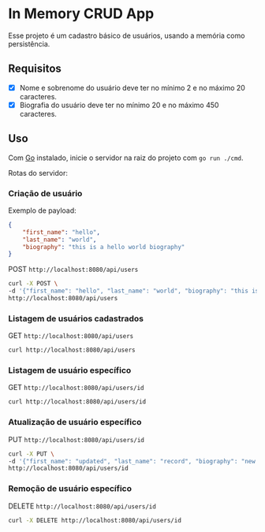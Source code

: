 # In Memory CRUD App

Esse projeto é um cadastro básico de usuários, usando a memória como persistência.

## Requisitos

- [x] Nome e sobrenome do usuário deve ter no mínimo 2 e no máximo 20 caracteres.
- [x] Biografia do usuário deve ter no mínimo 20 e no máximo 450 caracteres.

## Uso

Com [Go](https://go.dev/) instalado, inicie o servidor na raiz do projeto com `go run ./cmd`.

Rotas do servidor:

### Criação de usuário

Exemplo de payload:

```json
{
    "first_name": "hello",
    "last_name": "world",
    "biography": "this is a hello world biography"
}
``` 

POST `http://localhost:8080/api/users`

```bash
curl -X POST \
-d '{"first_name": "hello", "last_name": "world", "biography": "this is a hello world biography"}' \
http://localhost:8080/api/users
```

### Listagem de usuários cadastrados

GET `http://localhost:8080/api/users`

```bash
curl http://localhost:8080/api/users
```

### Listagem de usuário específico

GET `http://localhost:8080/api/users/id`

```bash
curl http://localhost:8080/api/users/id
```

### Atualização de usuário específico

PUT `http://localhost:8080/api/users/id`

```bash
curl -X PUT \
-d '{"first_name": "updated", "last_name": "record", "biography": "new biography for the updated record"}' \
http://localhost:8080/api/users/id
```

### Remoção de usuário específico

DELETE `http://localhost:8080/api/users/id`

```bash
curl -X DELETE http://localhost:8080/api/users/id
```
